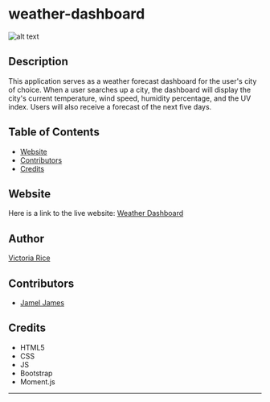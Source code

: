 # weather-dashboard
![alt text](./assets/Images/.png)

## Description 
This application serves as a weather forecast dashboard for the user's city of choice. When a user searches up a city, the dashboard will display the city's current temperature, wind speed, humidity percentage, and the UV index. Users will also receive a forecast of the next five days.

## Table of Contents 
* [Website](#website)
* [Contributors](#contributors)
* [Credits](#credits)

## Website
Here is a link to the live website:
[Weather Dashboard](https://vtori37.github.io/weather-dashboard/)


## Author
[Victoria Rice](https://github.com/vtori37)

## Contributors
* [Jamel James](https://github.com/jrj-sys)

## Credits
* HTML5
* CSS 
* JS
* Bootstrap
* Moment.js
--- 



<!-- AS A traveler
I WANT to see the weather outlook for multiple cities
SO THAT I can plan a trip accordingly

GIVEN a weather dashboard with form inputs
WHEN I search for a city
THEN I am presented with current and future conditions for that city and that city is added to the search history

WHEN I view current weather conditions for that city
THEN I am presented with the city name, the date, an icon representation of weather conditions, the temperature, the humidity, the wind speed, and the UV index

WHEN I view the UV index
THEN I am presented with a color that indicates whether the conditions are favorable, moderate, or severe

WHEN I view future weather conditions for that city
THEN I am presented with a 5-day forecast that displays the date, an icon representation of weather conditions, the temperature, the wind speed, and the humidity

WHEN I click on a city in the search history
THEN I am again presented with current and future conditions for that city -->
